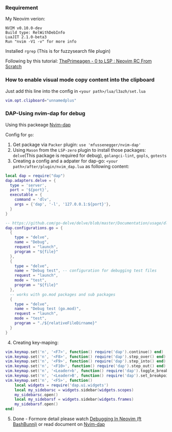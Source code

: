 ### Requirement

My Neovim verion:
```
NVIM v0.10.0-dev                                                                                                                                                                       
Build type: RelWithDebInfo                                                                                                                                                             
LuaJIT 2.1.0-beta3                                                                                                                                                                     
Run "nvim -V1 -v" for more info
```

Installed `rgrep` (This is for fuzzysearch file plugin)  

Following by this tutorial: [ThePrimeagen - 0 to LSP : Neovim RC From Scratch](https://www.youtube.com/watch?v=w7i4amO_zaE&t=278s)

### How to enable visual mode copy content into the clipboard 

Just add this line into the config in `<your path>/lua/l3azh/set.lua`
```lua
vim.opt.clipboard="unnamedplus"
```


### DAP-Using nvim-dap for debug
Using this packeage [Nvim-dap](https://github.com/mfussenegger/nvim-dap)

Config for `go`:  

1. Get package via `Packer` plugin: `use 'mfussenegger/nvim-dap'`
2. Using `Mason` from the `LSP-zero` plugin to install those packages: `delve`(This package is required for debug), `golangci-lint`, `gopls`, `gotests`
3. Creating a config and a adpater for dap-go:  `<your path>/after/plugin/nvim_dap.lua` as following content:
```lua
local dap = require("dap") 
dap.adapters.delve = {
  type = 'server',
  port = '${port}',
  executable = {
    command = 'dlv',
    args = {'dap', '-l', '127.0.0.1:${port}'},
  }
}

-- https://github.com/go-delve/delve/blob/master/Documentation/usage/dlv_dap.md
dap.configurations.go = {
  {
    type = "delve",
    name = "Debug",
    request = "launch",
    program = "${file}"
  },
  {
    type = "delve",
    name = "Debug test", -- configuration for debugging test files
    request = "launch",
    mode = "test",
    program = "${file}"
  },
  -- works with go.mod packages and sub packages 
  {
    type = "delve",
    name = "Debug test (go.mod)",
    request = "launch",
    mode = "test",
    program = "./${relativeFileDirname}"
  } 
}
```
4. Creating key-maping:
```lua
vim.keymap.set('n', '<F7>', function() require('dap').continue() end)
vim.keymap.set('n', '<F8>', function() require('dap').step_over() end)
vim.keymap.set('n', '<F9>', function() require('dap').step_into() end)
vim.keymap.set('n', '<F10>', function() require('dap').step_out() end)
vim.keymap.set('n', '<Leader>b', function() require('dap').toggle_breakpoint() end)
vim.keymap.set('n', '<Leader>B', function() require('dap').set_breakpoint() end)
vim.keymap.set('n', '<F5>', function()
    local widgets = require('dap.ui.widgets')
    local my_sidebarsc = widgets.sidebar(widgets.scopes)
    my_sidebarsc.open()
    local my_sidebarsf = widgets.sidebar(widgets.frames)
    my_sidebarsf.open()
end)
```
5. Done - Formore detail please watch 
[Debugging In Neovim (ft BashBunni)](https://youtu.be/0moS8UHupGc?si=GMBYhpXtjDi0qrqz) 
or read document on [Nvim-dap](https://github.com/mfussenegger/nvim-dap) 



